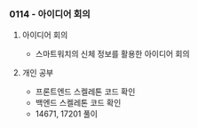 ### 0114 - 아이디어 회의
1. 아이디어 회의
    - 스마트워치의 신체 정보를 활용한 아이디어 회의
    
2. 개인 공부
    - 프론트엔드 스켈레톤 코드 확인
    - 백엔드 스켈레톤 코드 확인
    - 14671, 17201 풀이
